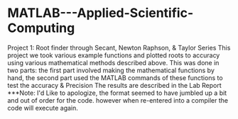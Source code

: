# MATLAB---Applied-Scientific-Computing
Project 1: Root finder through Secant, Newton Raphson, &amp; Taylor Series 
This project we took various example functions and plotted roots to accuracy using various mathematical methods described above. 
This was done in two parts: the first part involved making the mathematical functions by hand, the second part used the MATLAB commands of these functions to test the accuracy & Precision 
The results are described in the Lab Report
***Note: I'd Like to apologize, the format seemed to have jumbled up a bit and out of order for the code. however when re-entered into a compiler the code will execute again. 
